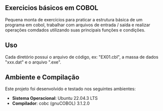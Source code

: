 ## Exercicios básicos em COBOL
Pequena monta de exercícios para praticar a estrutura básica de um programa em cobol, trabalhar com arquivos de entrada / saída e realizar operações comdados utilizando suas principais funções e condições.

## Uso
Cada diretório possui o arquivo de código, ex: "EX01.cbl", a massa de dados "xxx.dat" e o arquivo ".exe".

## Ambiente e Compilação
Este projeto foi desenvolvido e testado nos seguintes ambientes:
- **Sistema Operacional**: Ubuntu 22.04.3 LTS
- **Compilador**: cobc (gnuCOBOL) 3.1.2.0
